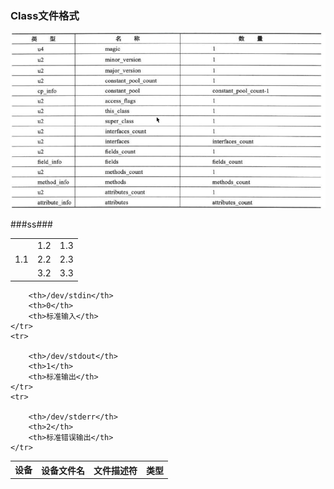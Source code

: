 ### Class文件格式
![](/assets/201708030008.png)

###ss###
<table>  
        <tr>  
            <td  rowspan="3">1.1</td>  
            <td>1.2</td>  
            <td>1.3</td>  
        </tr>  
        <tr>  
            <!--<td>2.1</td>-->  
            <td>2.2</td>  
            <td>2.3</td>  
        </tr>  
        <tr>  
            <!--<td>3.1</td>-->  
            <td>3.2</td>  
            <td>3.3</td>  
        </tr>  
    </table>    

<table>
    <tr>
        <th rowspan="4">设备</th>
        <th>设备文件名</th>
        <th>文件描述符</th>
        <th>类型</th>
    </tr>
    <tr>
        
        <th>/dev/stdin</th>
        <th>0</th>
        <th>标准输入</th>
    </tr>
    <tr>
        
        <th>/dev/stdout</th>
        <th>1</th>
        <th>标准输出</th>
    </tr>
    <tr>
        
        <th>/dev/stderr</th>
        <th>2</th>
        <th>标准错误输出</th>
    </tr>
</table>
